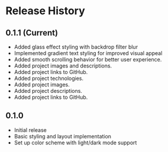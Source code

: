 # Release History

## 0.1.1 (Current)
- Added glass effect styling with backdrop filter blur
- Implemented gradient text styling for improved visual appeal
- Added smooth scrolling behavior for better user experience.
- Added project images and descriptions.
- Added project links to GitHub.
- Added project technologies.
- Added project images.
- Added project descriptions.
- Added project links to GitHub.

## 0.1.0
- Initial release
- Basic styling and layout implementation
- Set up color scheme with light/dark mode support
